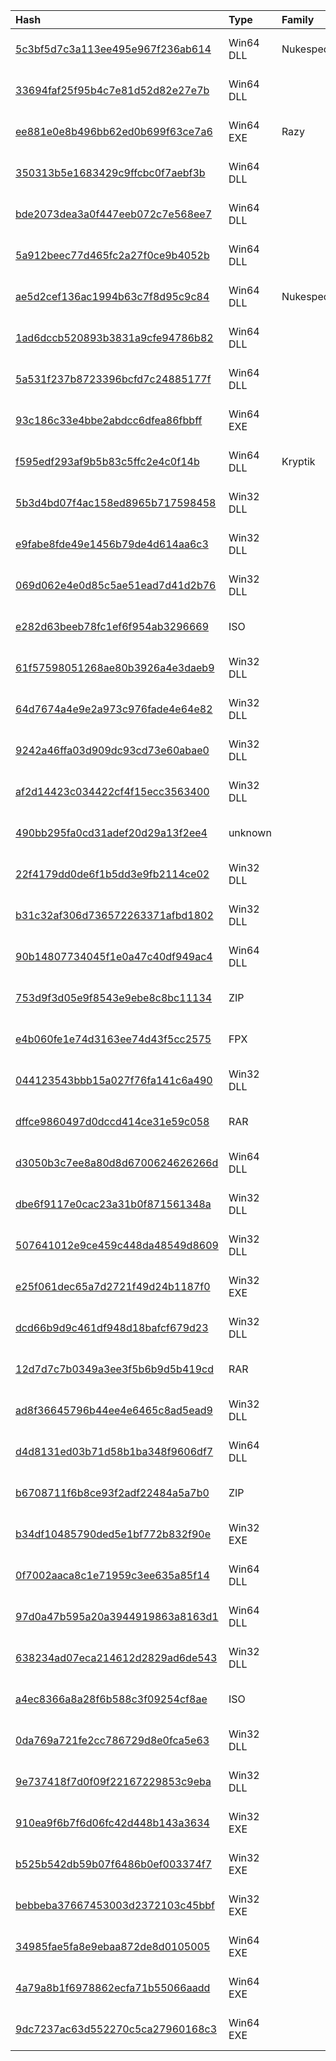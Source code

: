 |Hash|Type|Family|First_Seen|Name|
|:--|:--|:--|:--|:--|
|[5c3bf5d7c3a113ee495e967f236ab614](https://www.virustotal.com/gui/file/5c3bf5d7c3a113ee495e967f236ab614)|Win64 DLL|Nukesped|2021-11-22 07:15:04|System.Core.dll|
|[33694faf25f95b4c7e81d52d82e27e7b](https://www.virustotal.com/gui/file/33694faf25f95b4c7e81d52d82e27e7b)|Win64 DLL||2021-10-15 08:46:26|1.dll|
|[ee881e0e8b496bb62ed0b699f63ce7a6](https://www.virustotal.com/gui/file/ee881e0e8b496bb62ed0b699f63ce7a6)|Win64 EXE|Razy|2021-09-28 07:18:42|7e85f7afeac89957c10309bc3cf9155f1a126de3670a3162e333329bc3a4caa9.bin|
|[350313b5e1683429c9ffcbc0f7aebf3b](https://www.virustotal.com/gui/file/350313b5e1683429c9ffcbc0f7aebf3b)|Win64 DLL||2021-09-10 04:14:12|rcdll.dll|
|[bde2073dea3a0f447eeb072c7e568ee7](https://www.virustotal.com/gui/file/bde2073dea3a0f447eeb072c7e568ee7)|Win64 DLL||2021-09-07 10:08:24|wabext.dll|
|[5a912beec77d465fc2a27f0ce9b4052b](https://www.virustotal.com/gui/file/5a912beec77d465fc2a27f0ce9b4052b)|Win64 DLL||2021-08-29 15:19:30|iiswmi.dll|
|[ae5d2cef136ac1994b63c7f8d95c9c84](https://www.virustotal.com/gui/file/ae5d2cef136ac1994b63c7f8d95c9c84)|Win64 DLL|Nukesped|2021-06-22 09:44:37|c:\windows\system32\04cerv2nw.dll|
|[1ad6dccb520893b3831a9cfe94786b82](https://www.virustotal.com/gui/file/1ad6dccb520893b3831a9cfe94786b82)|Win64 DLL||2021-05-19 15:18:56|fveapi.dll|
|[5a531f237b8723396bcfd7c24885177f](https://www.virustotal.com/gui/file/5a531f237b8723396bcfd7c24885177f)|Win64 DLL||2021-04-17 07:40:48|3bea76f0819752abc5ff0c3d9f19b0d3ef1405eb8affaba5250b5ce2dc402c3c.bin|
|[93c186c33e4bbe2abdcc6dfea86fbbff](https://www.virustotal.com/gui/file/93c186c33e4bbe2abdcc6dfea86fbbff)|Win64 EXE||2021-04-09 05:11:53|c:\windows\system32\ufd0mocrx.dll|
|[f595edf293af9b5b83c5ffc2e4c0f14b](https://www.virustotal.com/gui/file/f595edf293af9b5b83c5ffc2e4c0f14b)|Win64 DLL|Kryptik|2021-03-07 05:16:34|HelperDLL.dll|
|[5b3d4bd07f4ac158ed8965b717598458](https://www.virustotal.com/gui/file/5b3d4bd07f4ac158ed8965b717598458)|Win32 DLL||2023-05-29 12:21:01|%HOME%\unpack\@8:07 83 >B 29.05.20233\dal_keepalives.dll|
|[e9fabe8fde49e1456b79de4d614aa6c3](https://www.virustotal.com/gui/file/e9fabe8fde49e1456b79de4d614aa6c3)|Win32 DLL||2023-05-05 12:29:53|dal_keepalives.dll|
|[069d062e4e0d85c5ae51ead7d41d2b76](https://www.virustotal.com/gui/file/069d062e4e0d85c5ae51ead7d41d2b76)|Win32 DLL||2023-03-13 10:11:17|C:\ProgramData\OneDrive\mscoree.dll|
|[e282d63beeb78fc1ef6f954ab3296669](https://www.virustotal.com/gui/file/e282d63beeb78fc1ef6f954ab3296669)|ISO||2023-03-13 10:11:12|incorrect personal information.img|
|[61f57598051268ae80b3926a4e3daeb9](https://www.virustotal.com/gui/file/61f57598051268ae80b3926a4e3daeb9)|Win32 DLL||2023-03-09 04:22:00|unknown|
|[64d7674a4e9e2a973c976fade4e64e82](https://www.virustotal.com/gui/file/64d7674a4e9e2a973c976fade4e64e82)|Win32 DLL||2023-02-08 05:44:23|bdch.dll|
|[9242a46ffa03d909dc93cd73e60abae0](https://www.virustotal.com/gui/file/9242a46ffa03d909dc93cd73e60abae0)|Win32 DLL||2022-11-16 16:49:58| |
|[af2d14423c034422cf4f15ecc3563400](https://www.virustotal.com/gui/file/af2d14423c034422cf4f15ecc3563400)|Win32 DLL||2022-11-14 11:04:09|af2d14423c034422cf4f15ecc3563400_dll32.dll|
|[490bb295fa0cd31adef20d29a13f2ee4](https://www.virustotal.com/gui/file/490bb295fa0cd31adef20d29a13f2ee4)|unknown||2022-11-14 11:02:32|stylers.bin|
|[22f4179dd0de6f1b5dd3e9fb2114ce02](https://www.virustotal.com/gui/file/22f4179dd0de6f1b5dd3e9fb2114ce02)|Win32 DLL||2022-11-14 11:02:22|bdch.dll|
|[b31c32af306d736572263371afbd1802](https://www.virustotal.com/gui/file/b31c32af306d736572263371afbd1802)|Win32 DLL||2022-10-17 04:32:01|bdch.dll|
|[90b14807734045f1e0a47c40df949ac4](https://www.virustotal.com/gui/file/90b14807734045f1e0a47c40df949ac4)|Win64 DLL||2022-09-28 02:59:52|C:\Users\user\AppData\Local\Temp\lknalcta.3tr\0c1a59e3dccc4c0fecb938fb20ccc57a646a854d89a9ba6d2a6844eb7ce468b5|
|[753d9f3d05e9f8543e9ebe8c8bc11134](https://www.virustotal.com/gui/file/753d9f3d05e9f8543e9ebe8c8bc11134)|ZIP||2022-09-21 06:54:57|CHỈ THỊ VỀ VIỆC QUY ĐỊNH QUẢN LÝ VÀ SỬ DỤNG USER.zip|
|[e4b060fe1e74d3163ee74d43f5cc2575](https://www.virustotal.com/gui/file/e4b060fe1e74d3163ee74d43f5cc2575)|FPX||2022-09-21 06:54:23|CHỈ THỊ VỀ VIỆC QUY ĐỊNH QUẢN LÝ VÀ SỬ DỤNG USER.msg|
|[044123543bbb15a027f76fa141c6a490](https://www.virustotal.com/gui/file/044123543bbb15a027f76fa141c6a490)|Win32 DLL||2022-09-08 12:03:58|NEAS.044123543bbb15a027f76fa141c6a490.exe|
|[dffce9860497d0dccd414ce31e59c058](https://www.virustotal.com/gui/file/dffce9860497d0dccd414ce31e59c058)|RAR||2022-09-08 12:02:52|Саммит 2022 г (парол - 0809).rar|
|[d3050b3c7ee8a80d8d6700624626266d](https://www.virustotal.com/gui/file/d3050b3c7ee8a80d8d6700624626266d)|Win64 DLL||2022-08-01 12:00:36|C:\Users\user\AppData\Local\Temp\lknalcta.3tr\9d8cd5911f7f5af68766a47494b6ae47a1a6f461174f6ed06f2e0d487a8d5043|
|[dbe6f9117e0cac23a31b0f871561348a](https://www.virustotal.com/gui/file/dbe6f9117e0cac23a31b0f871561348a)|Win32 DLL||2022-04-12 12:08:46|C:\ProgramData\LST\bdch.dll|
|[507641012e9ce459c448da48549d8609](https://www.virustotal.com/gui/file/507641012e9ce459c448da48549d8609)|Win32 DLL||2022-04-12 12:04:39|7418c4d96cb0fe41fc95c0a27d2364ac45eb749d7edbe0ab339ea954f86abf9e.bin|
|[e25f061dec65a7d2721f49d24b1187f0](https://www.virustotal.com/gui/file/e25f061dec65a7d2721f49d24b1187f0)|Win32 EXE||2022-04-12 12:04:20|csrce.exe|
|[dcd66b9d9c461df948d18bafcf679d23](https://www.virustotal.com/gui/file/dcd66b9d9c461df948d18bafcf679d23)|Win32 DLL||2022-04-12 11:55:33|TmDbgLog.dll|
|[12d7d7c7b0349a3ee3f5b6b9d5b419cd](https://www.virustotal.com/gui/file/12d7d7c7b0349a3ee3f5b6b9d5b419cd)|RAR||2022-04-11 09:36:54|приказ о назначении на должность директора.rar|
|[ad8f36645796b44ee4e6465c8ad5ead9](https://www.virustotal.com/gui/file/ad8f36645796b44ee4e6465c8ad5ead9)|Win32 DLL||2022-03-25 05:38:12|409948cbbeaf051a41385d2e2bc32fc1e59789986852e608124b201d079e5c3c.bin|
|[d4d8131ed03b71d58b1ba348f9606df7](https://www.virustotal.com/gui/file/d4d8131ed03b71d58b1ba348f9606df7)|Win64 DLL||2022-03-07 02:36:20|C:\Users\user\AppData\Local\Temp\lknalcta.3tr\bfdb3f1a50f061faa7dfc49ba507364d3def60c0eb7f588c94a268742860f87e|
|[b6708711f6b8ce93f2adf22484a5a7b0](https://www.virustotal.com/gui/file/b6708711f6b8ce93f2adf22484a5a7b0)|ZIP||2022-03-05 05:03:36|2dfba1cbc0ac1793ffd591c88024fab598a3f6a91756a2ea79f84f1601a0f1ed.bin|
|[b34df10485790ded5e1bf772b832f90e](https://www.virustotal.com/gui/file/b34df10485790ded5e1bf772b832f90e)|Win32 EXE||2022-02-22 09:48:16|C:\Users\Public\Libraries\SvcTask.exe|
|[0f7002aaca8c1e71959c3ee635a85f14](https://www.virustotal.com/gui/file/0f7002aaca8c1e71959c3ee635a85f14)|Win64 DLL||2022-01-18 02:08:25|C:\Users\user\AppData\Local\Temp\lknalcta.3tr\f913515b1bebffae8e090b726ae7fb6e08a7213e1ac9636ee250d5b861fc5038|
|[97d0a47b595a20a3944919863a8163d1](https://www.virustotal.com/gui/file/97d0a47b595a20a3944919863a8163d1)|Win64 DLL||2022-01-14 02:18:10|C:\Users\user\AppData\Local\Temp\lknalcta.3tr\357d198131905900bc8fd308add72d9ef1f29e937622cac677d337bce3a81bc4|
|[638234ad07eca214612d2829ad6de543](https://www.virustotal.com/gui/file/638234ad07eca214612d2829ad6de543)|Win32 DLL||2021-10-14 13:25:55|C:\ProgramData\ApplicationData\mscoree.dll|
|[a4ec8366a8a28f6b588c3f09254cf8ae](https://www.virustotal.com/gui/file/a4ec8366a8a28f6b588c3f09254cf8ae)|ISO||2021-10-14 09:37:56|6f3de35c531993aa307729e2046ff7aa672f5058b7e0fc6557bbd4c500fb46e7.bin|
|[0da769a721fe2cc786729d8e0fca5e63](https://www.virustotal.com/gui/file/0da769a721fe2cc786729d8e0fca5e63)|Win32 DLL||2021-08-27 09:29:02|b3fc497f94ac04abc4c9a6f23ab142fdc2387c520ce5c6fdae1b511793bc6ba2.bin|
|[9e737418f7d0f09f22167229853c9eba](https://www.virustotal.com/gui/file/9e737418f7d0f09f22167229853c9eba)|Win32 DLL||2021-08-16 04:40:36|da2d9ed632576eca68a0c6d8d5afd383a1d811c369012f0d7fb52cd06da8c9b9.bin|
|[910ea9f6b7f6d06fc42d448b143a3634](https://www.virustotal.com/gui/file/910ea9f6b7f6d06fc42d448b143a3634)|Win32 EXE||2021-05-19 04:55:41|Министрге сунуштама.exe|
|[b525b542db59b07f6486b0ef003374f7](https://www.virustotal.com/gui/file/b525b542db59b07f6486b0ef003374f7)|Win32 EXE||2021-03-12 09:05:28|a8a026d9bda80cc9bdd778a6ea8c88edcb2d657dc481952913bbdb5f2bfc11c9.bin|
|[bebbeba37667453003d2372103c45bbf](https://www.virustotal.com/gui/file/bebbeba37667453003d2372103c45bbf)|Win32 EXE||2021-01-18 04:18:40|1ab42121bb45028a17a3438b65a3634adb7d673a4e1291efeabf227a4e016cfb.bin|
|[34985fae5fa8e9ebaa872de8d0105005](https://www.virustotal.com/gui/file/34985fae5fa8e9ebaa872de8d0105005)|Win64 EXE||2023-09-27 01:01:58|ngrok.exe|
|[4a79a8b1f6978862ecfa71b55066aadd](https://www.virustotal.com/gui/file/4a79a8b1f6978862ecfa71b55066aadd)|Win64 EXE||2023-08-14 23:45:04|frpc.exe|
|[9dc7237ac63d552270c5ca27960168c3](https://www.virustotal.com/gui/file/9dc7237ac63d552270c5ca27960168c3)|Win64 EXE||2022-09-14 17:52:13|ngrok.exe|
